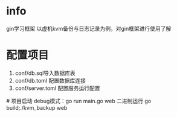 # info
gin学习框架
以虚机kvm备份与日志记录为例，对gin框架进行使用了解

# 配置项目
<ol>
<li>conf/db.sql导入数据库表</li>
<li>conf/db.toml 配置数据库连接</li>
<li>conf/server.toml 配置服务运行配置</li>
</ol>
# 项目启动
debug模式：go run main.go web
二进制运行 go build;./kvm_backup web
